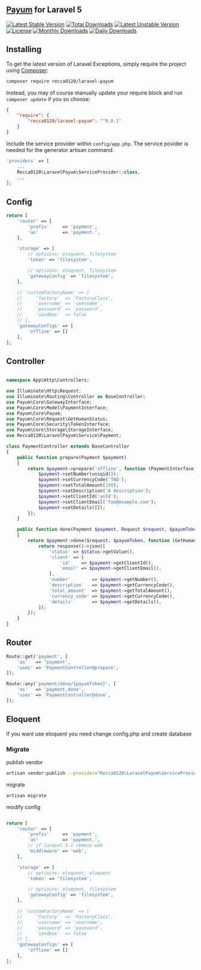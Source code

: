 ## [Payum](https://github.com/Payum/Payum) for Laravel 5

[![Latest Stable Version](https://poser.pugx.org/recca0120/laravel-payum/v/stable)](https://packagist.org/packages/recca0120/laravel-payum)
[![Total Downloads](https://poser.pugx.org/recca0120/laravel-payum/downloads)](https://packagist.org/packages/recca0120/laravel-payum)
[![Latest Unstable Version](https://poser.pugx.org/recca0120/laravel-payum/v/unstable)](https://packagist.org/packages/recca0120/laravel-payum)
[![License](https://poser.pugx.org/recca0120/laravel-payum/license)](https://packagist.org/packages/recca0120/laravel-payum)
[![Monthly Downloads](https://poser.pugx.org/recca0120/laravel-payum/d/monthly)](https://packagist.org/packages/recca0120/laravel-payum)
[![Daily Downloads](https://poser.pugx.org/recca0120/laravel-payum/d/daily)](https://packagist.org/packages/recca0120/laravel-payum)

## Installing

To get the latest version of Laravel Exceptions, simply require the project using [Composer](https://getcomposer.org):

```bash
composer require recca0120/laravel-payum
```

Instead, you may of course manually update your require block and run `composer update` if you so choose:

```json
{
    "require": {
        "recca0120/laravel-payum": "^0.0.1"
    }
}
```

Include the service provider within `config/app.php`. The service povider is needed for the generator artisan command.

```php
'providers' => [
    ...
    Recca0120\LaravelPayum\ServiceProvider::class,
    ...
];
```

## Config

```php
return [
    'router' => [
        'prefix'     => 'payment',
        'as'         => 'payment.',
    ],

    'storage' => [
        // optioins: eloquent, filesystem
        'token' => 'filesystem',

        // optioins: eloquent, filesystem
        'gatewayConfig' => 'filesystem',
    ],

    // 'customFactoryName' => [
    //     'factory'  => 'FactoryClass',
    //     'username' => 'username',
    //     'password' => 'password',
    //     'sandbox'  => false
    // ],
    'gatewayConfigs' => [
        'offline' => []
    ],
];
```

## Controller

```php

namespace App\Http\Controllers;

use Illuminate\Http\Request;
use Illuminate\Routing\Controller as BaseController;
use Payum\Core\GatewayInterface;
use Payum\Core\Model\PaymentInterface;
use Payum\Core\Payum;
use Payum\Core\Request\GetHumanStatus;
use Payum\Core\Security\TokenInterface;
use Payum\Core\Storage\StorageInterface;
use Recca0120\LaravelPayum\Service\Payment;

class PaymentController extends BaseController
{
    public function prepare(Payment $payment)
    {
        return $payment->prepare('offline', function (PaymentInterface $payment, $gatewayName, StorageInterface $storage, Payum $payum) {
            $payment->setNumber(uniqid());
            $payment->setCurrencyCode('TWD');
            $payment->setTotalAmount(100);
            $payment->setDescription('A description');
            $payment->setClientId('anId');
            $payment->setClientEmail('foo@example.com');
            $payment->setDetails([]);
        });
    }

    public function done(Payment $payment, Request $request, $payumToken)
    {
        return $payment->done($request, $payumToken, function (GetHumanStatus $status, PaymentInterface $payment, GatewayInterface $gateway, TokenInterface $token) {
            return response()->json([
                'status' => $status->getValue(),
                'client' => [
                    'id'    => $payment->getClientId(),
                    'email' => $payment->getClientEmail(),
                ],
                'number'        => $payment->getNumber(),
                'description'   => $payment->getCurrencyCode(),
                'total_amount'  => $payment->getTotalAmount(),
                'currency_code' => $payment->getCurrencyCode(),
                'details'       => $payment->getDetails(),
            ]);
        });
    }
}
```

## Router

```php
Route::get('payment', [
    'as'   => 'payment',
    'uses' => 'PaymentController@prepare',
]);

Route::any('payment/done/{payumToken}', [
    'as'   => 'payment.done',
    'uses' => 'PaymentController@done',
]);
```

## Eloquent

If you want use eloquent you need change config.php and create database


### Migrate

publish vendor

```bash
artisan vendor:publish --provider="Recca0120\LaravelPayum\ServiceProvider"
```

migrate

```bash
artisan migrate
```

modify config

```php

return [
    'router' => [
        'prefix'     => 'payment',
        'as'         => 'payment.',
        // if laravel 5.1 remove web
        'middleware' => 'web',
    ],

    'storage' => [
        // optioins: eloquent, eloquent
        'token' => 'filesystem',

        // optioins: eloquent, filesystem
        'gatewayConfig' => 'filesystem',
    ],

    // 'customFactoryName' => [
    //     'factory'  => 'FactoryClass',
    //     'username' => 'username',
    //     'password' => 'password',
    //     'sandbox'  => false
    // ],
    'gatewayConfigs' => [
        'offline' => []
    ],
];
```
